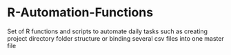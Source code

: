 # R-Automation-Functions
Set of  R functions and scripts to automate daily tasks such as creating project directory folder structure or binding several csv files into one master file
